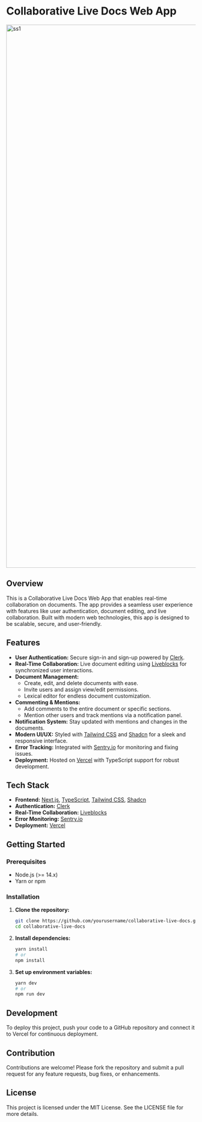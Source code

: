 # Collaborative Live Docs Web App

<img width="1440" alt="ss1" src="https://github.com/user-attachments/assets/09681239-81c5-4665-a4c5-b70c11cfc1d3"> 

## Overview

This is a Collaborative Live Docs Web App that enables real-time collaboration on documents. The app provides a seamless user experience with features like user authentication, document editing, and live collaboration. Built with modern web technologies, this app is designed to be scalable, secure, and user-friendly.

## Features

- **User Authentication:** Secure sign-in and sign-up powered by [Clerk](https://clerk.dev).
- **Real-Time Collaboration:** Live document editing using [Liveblocks](https://liveblocks.io) for synchronized user interactions.
- **Document Management:** 
  - Create, edit, and delete documents with ease.
  - Invite users and assign view/edit permissions.
  - Lexical editor for endless document customization.
- **Commenting & Mentions:**
  - Add comments to the entire document or specific sections.
  - Mention other users and track mentions via a notification panel.
- **Notification System:** Stay updated with mentions and changes in the documents.
- **Modern UI/UX:** Styled with [Tailwind CSS](https://tailwindcss.com) and [Shadcn](https://shadcn.dev) for a sleek and responsive interface.
- **Error Tracking:** Integrated with [Sentry.io](https://sentry.io) for monitoring and fixing issues.
- **Deployment:** Hosted on [Vercel](https://vercel.com) with TypeScript support for robust development.

## Tech Stack

- **Frontend:** [Next.js](https://nextjs.org), [TypeScript](https://www.typescriptlang.org), [Tailwind CSS](https://tailwindcss.com), [Shadcn](https://shadcn.dev)
- **Authentication:** [Clerk](https://clerk.dev)
- **Real-Time Collaboration:** [Liveblocks](https://liveblocks.io)
- **Error Monitoring:** [Sentry.io](https://sentry.io)
- **Deployment:** [Vercel](https://vercel.com)

## Getting Started

### Prerequisites

- Node.js (>= 14.x)
- Yarn or npm

### Installation

1. **Clone the repository:**

   ```bash
   git clone https://github.com/yourusername/collaborative-live-docs.git
   cd collaborative-live-docs
   ```


2. **Install dependencies:**


   ```bash
   yarn install
   # or
   npm install
   ```


3. **Set up environment variables:**

   ```bash
   yarn dev
   # or
   npm run dev
   ```


## Development

To deploy this project, push your code to a GitHub repository and connect it to Vercel for continuous deployment.

## Contribution

Contributions are welcome! Please fork the repository and submit a pull request for any feature requests, bug fixes, or enhancements.

## License

This project is licensed under the MIT License. See the LICENSE file for more details.



